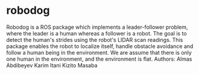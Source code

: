 # robodog

Robodog is a ROS package which implements a leader-follower problem, where the leader is a human whereas a follower is a robot. The goal is to detect the human's strides using the robot's LIDAR scan readings.
This package enables the robot to localize itself, handle obstacle avoidance and follow a human being in the environment.
We are assume that there is only one human in the environment, and the environment is flat.
Authors:
Almas Abdibeyev
Karim Itani
Kizito Masaba